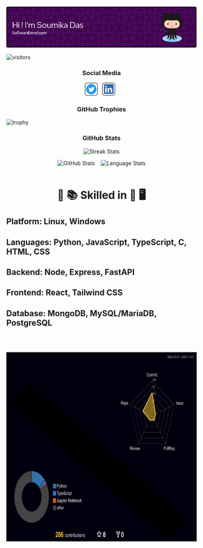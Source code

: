 <p align="center"><img width=800 src="images/header/SoumikaHeaderGitHub.png" alt="Cover Image" /></p>


![visitors](https://visitor-badge.laobi.icu/badge?page_id=Soumika-11.Soumika-11)


<h3 align="center">Social Media</h3>

<p align="center">
    <a href="https://twitter.com/_Soumika_11"><img height="34" src="images/social/twitter.svg" alt="Twitter"></a>&nbsp;&nbsp;
    <a href="https://www.linkedin.com/in/soumikadas/"><img height="34" src="images/social/linkedin.svg" alt="LinkedIn"></a>&nbsp;&nbsp;
</p>

<h3 align="center">GitHub Trophies</h3>

![trophy](https://github-profile-trophy.vercel.app/?username=Soumika-11&theme=radical&margin-w=8)

<h3 align="center">GitHub Stats</h3>
<div align="center">
    <img align="top" src="https://github-readme-streak-stats.herokuapp.com/?user=Soumika-11&theme=windows-dark&hide_border=true" alt="Streak Stats">
    <p></p>
    <img src="https://github-readme-stats.vercel.app/api?username=Soumika-11&show_icons=true&locale=en&theme=github_dark&hide_border=true&bg_color=000000&count_private=true" alt="GitHub Stats">
    &nbsp;&nbsp;
    <img align=top src="https://github-readme-stats.vercel.app/api/top-langs?username=Soumika-11&show_icons=true&locale=en&theme=github_dark&hide_border=true&bg_color=000000&layout=compact&langs_count=10&hide=assembly,fortran,rust,java,r,dart,c%23,jupyter%20notebook,c%2B%2B,tex,pug" height="194.8px" alt="Language Stats">
</div>
<br>
<h1 align=center>

:open_book: :books: Skilled in :closed_book: :desktop_computer:

</h1>

<h2>
    <b>Platform:</b> Linux, Windows
</h2>
<h2>
    <b>Languages:</b> Python, JavaScript, TypeScript, C, HTML, CSS
</h2>
<h2>
    <b>Backend:</b> Node, Express, FastAPI
</h2>
<h2>
    <b>Frontend:</b> React, Tailwind CSS
</h2>
<h2>
    <b>Database:</b> MongoDB, MySQL/MariaDB, PostgreSQL
</h2>

<br></br>
<div align=center>
    <img src="profile-3d-contrib/profile-night-rainbow.svg" height="500" alt="Profile 3D Contrib">
</div>